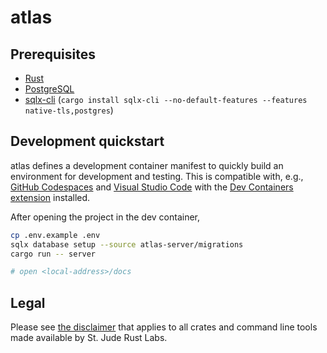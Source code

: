 # atlas

## Prerequisites

- [Rust](https://www.rust-lang.org/)
- [PostgreSQL](https://www.postgresql.org/)
- [sqlx-cli](https://github.com/launchbadge/sqlx/tree/main/sqlx-cli) (`cargo install sqlx-cli --no-default-features --features native-tls,postgres`)

## Development quickstart

atlas defines a development container manifest to quickly build an environment
for development and testing. This is compatible with, e.g., [GitHub Codespaces]
and [Visual Studio Code] with the [Dev Containers extension] installed.

After opening the project in the dev container,

```sh
cp .env.example .env
sqlx database setup --source atlas-server/migrations
cargo run -- server

# open <local-address>/docs
```

## Legal

Please see [the disclaimer](https://github.com/stjude-rust-labs#disclaimer) that
applies to all crates and command line tools made available by St. Jude Rust
Labs.

[GitHub Codespaces]: https://github.com/features/codespaces
[Visual Studio Code]: https://code.visualstudio.com/
[Dev Containers extension]: https://marketplace.visualstudio.com/items?itemName=ms-vscode-remote.remote-containers
